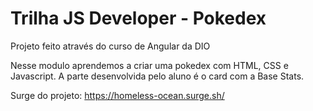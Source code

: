 # Trilha JS Developer - Pokedex

Projeto feito através do curso de Angular da DIO

Nesse modulo aprendemos a criar uma pokedex com HTML, CSS e Javascript.
A parte desenvolvida pelo aluno é o card com a Base Stats.

Surge do projeto: https://homeless-ocean.surge.sh/
